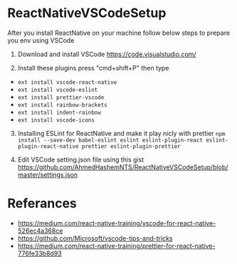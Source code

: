 # ReactNativeVSCodeSetup
After you install ReactNative on your machine follow below steps to prepare you env using VSCode

1. Download and install VSCode https://code.visualstudio.com/

2. Install these plugins press "cmd+shift+P" then type 
* ```ext install vscode-react-native```
* ```ext install vscode-eslint```
* ```ext install prettier-vscode```
* ```ext install rainbow-brackets```
* ```ext install indent-rainbow```
* ```ext install vscode-icons```

3. Installing ESLint for ReactNative and make it play nicly with prettier
```npm install --save-dev babel-eslint eslint eslint-plugin-react eslint-plugin-react-native prettier eslint-plugin-prettier```

4. Edit VSCode setting.json file using this gist
https://github.com/AhmedHashemNTS/ReactNativeVSCodeSetup/blob/master/settings.json

# Referances
* https://medium.com/react-native-training/vscode-for-react-native-526ec4a368ce
* https://github.com/Microsoft/vscode-tips-and-tricks
* https://medium.com/react-native-training/prettier-for-react-native-776fe33b8d93
